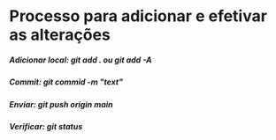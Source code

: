 # Processo para adicionar e efetivar as alterações

##### **Adicionar local**: git add . ou git add -A

##### **Commit**: git commid -m "text"

##### **Enviar**: git push origin main

##### **Verificar**: git status
